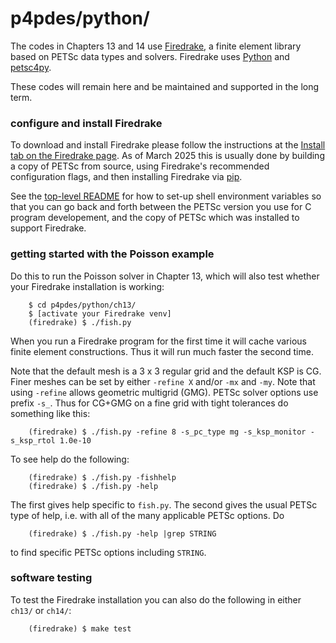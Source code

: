 p4pdes/python/
==============

The codes in Chapters 13 and 14 use [Firedrake](https://www.firedrakeproject.org/), a finite element library based on PETSc data types and solvers.  Firedrake uses [Python](https://www.python.org/) and [petsc4py](https://petsc4py.readthedocs.io/en/stable/).

These codes will remain here and be maintained and supported in the long term.

### configure and install Firedrake

To download and install Firedrake please follow the instructions at the [Install tab on the Firedrake page](https://www.firedrakeproject.org/install.html).  As of March 2025 this is usually done by building a copy of PETSc from source, using Firedrake's recommended configuration flags, and then installing Firedrake via [pip](https://pypi.org/project/pip/).

See the [top-level README](../README.md) for how to set-up shell environment variables so that you can go back and forth between the PETSc version you use for C program developement, and the copy of PETSc which was installed to support Firedrake.

### getting started with the Poisson example

Do this to run the Poisson solver in Chapter 13, which will also test whether your Firedrake installation is working:

        $ cd p4pdes/python/ch13/
        $ [activate your Firedrake venv]
        (firedrake) $ ./fish.py

When you run a Firedrake program for the first time it will cache various finite element constructions.  Thus it will run much faster the second time.

Note that the default mesh is a 3 x 3 regular grid and the default KSP is CG.  Finer meshes can be set by either `-refine X` and/or `-mx` and `-my`.  Note that using `-refine` allows geometric multigrid (GMG).  PETSc solver options use prefix `-s_`.  Thus for CG+GMG on a fine grid with tight tolerances do something like this:

        (firedrake) $ ./fish.py -refine 8 -s_pc_type mg -s_ksp_monitor -s_ksp_rtol 1.0e-10

To see help do the following:

        (firedrake) $ ./fish.py -fishhelp
        (firedrake) $ ./fish.py -help

The first gives help specific to `fish.py`.  The second gives the usual PETSc type of help, i.e. with all of the many applicable PETSc options.  Do

        (firedrake) $ ./fish.py -help |grep STRING

to find specific PETSc options including `STRING`.

### software testing

To test the Firedrake installation you can also do the following in either `ch13/` or `ch14/`:

        (firedrake) $ make test

